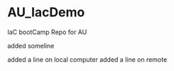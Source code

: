 # AU_IacDemo
IaC bootCamp Repo for AU

added someline

added a line on local computer
added a line on remote
